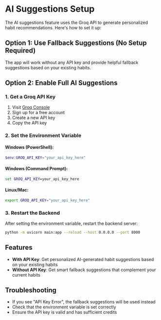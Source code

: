# AI Suggestions Setup

The AI suggestions feature uses the Groq API to generate personalized habit recommendations. Here's how to set it up:

## Option 1: Use Fallback Suggestions (No Setup Required)
The app will work without any API key and provide helpful fallback suggestions based on your existing habits.

## Option 2: Enable Full AI Suggestions

### 1. Get a Groq API Key
1. Visit [Groq Console](https://console.groq.com/keys)
2. Sign up for a free account
3. Create a new API key
4. Copy the API key

### 2. Set the Environment Variable

#### Windows (PowerShell):
```powershell
$env:GROQ_API_KEY="your_api_key_here"
```

#### Windows (Command Prompt):
```cmd
set GROQ_API_KEY=your_api_key_here
```

#### Linux/Mac:
```bash
export GROQ_API_KEY="your_api_key_here"
```

### 3. Restart the Backend
After setting the environment variable, restart the backend server:
```bash
python -m uvicorn main:app --reload --host 0.0.0.0 --port 8000
```

## Features
- **With API Key**: Get personalized AI-generated habit suggestions based on your existing habits
- **Without API Key**: Get smart fallback suggestions that complement your current habits

## Troubleshooting
- If you see "API Key Error", the fallback suggestions will be used instead
- Check that the environment variable is set correctly
- Ensure the API key is valid and has sufficient credits

